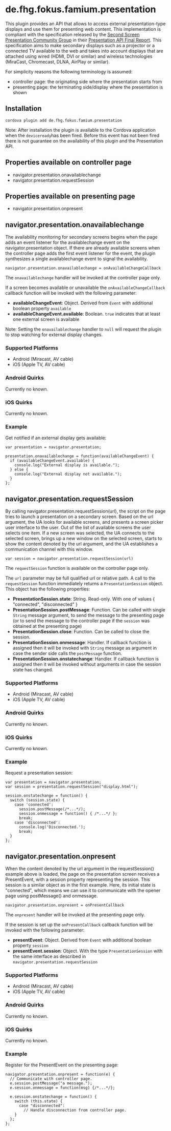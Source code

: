 <!---
/*
 * Copyright 2014 Fraunhofer FOKUS
 *
 * Licensed under the Apache License, Version 2.0 (the "License");
 * you may not use this file except in compliance with the License.
 * You may obtain a copy of the License at
 *
 *     http://www.apache.org/licenses/LICENSE-2.0
 *
 * Unless required by applicable law or agreed to in writing, software
 * distributed under the License is distributed on an "AS IS" BASIS,
 * WITHOUT WARRANTIES OR CONDITIONS OF ANY KIND, either express or implied.
 * See the License for the specific language governing permissions and
 * limitations under the License.
 *
 * AUTHORS: Louay Bassbouss <louay.bassbouss@fokus.fraunhofer.de>
 *          Martin Lasak <martin.lasak@fokus.fraunhofer.de>
 */
-->

# de.fhg.fokus.famium.presentation

This plugin provides an API that allows to access external presentation-type
displays and use them for presenting web content. This implementation is
compliant with the specification released by the
[Second Screen Presentation Community Group](http://www.w3.org/community/webscreens/)
in their
[Presentation API Final Report](http://www.w3.org/2014/secondscreen/presentation-api/20140721/).
This specification aims to make secondary displays such as a projector
or a connected TV available to the web and takes into account displays that
are attached using wired (HDMI, DVI or similar) and
wireless technologies (MiraCast, Chromecast, DLNA, AirPlay or similar).

For simplicity reasons the following terminology is assumed:

* controller page: the originating side where the presentation starts from
* presenting page: the terminating side/display where the presentation is shown

## Installation

    cordova plugin add de.fhg.fokus.famium.presentation

Note: After installation the plugin is available to the Cordova application
when the ```deviceready```has been fired. Before this event has not been fired there is not guarantee on the availability of this plugin and the Presentation API.

## Properties available on controller page

- navigator.presentation.onavailablechange
- navigator.presentation.requestSession

## Properties available on presenting page

- navigator.presentation.onpresent

## navigator.presentation.onavailablechange

The availability monitoring for secondary screens begins when the page adds an event listener for the availablechange event on the navigator.presentation object. If there are already available screens when the controller page adds the first event listener for the event, the plugin synthesizes a single availablechange event to signal the availability.

    navigator.presentation.onavailablechange = onAvailableChangeCallback

The ```onavailablechange``` handler will be invoked at the controller page only.

If a screen becomes available or unavailable the ```onAvailableChangeCallback``` callback function will be invoked with the following parameter:

* **availableChangeEvent**: Object. Derived from ```Event``` with additional boolean property ```available```
* **availableChangeEvent.available**: Boolean. ```true``` indicates that at least one external screen is available

Note: Setting the ```onavailablechange``` handler to ```null``` will request the plugin to stop watching for external display changes.

### Supported Platforms

- Android (Miracast, AV cable)
- iOS (Apple TV, AV cable)

### Android Quirks

Currently no known.

### iOS Quirks

Currently no known.

### Example

Get notified if an external display gets available:

    var presentation = navigator.presentation;

    presentation.onavailablechange = function(availableChangeEvent) {
      if (availableChangeEvent.available) {
        console.log("External display is available.");
      } else {
        console.log("External display not available.");
      }
    };


## navigator.presentation.requestSession

By calling navigator.presentation.requestSession(url), the script on the page tries to launch a presentation on a secondary screen. Based on the url argument, the UA looks for available screens, and presents a screen picker user interface to the user. Out of the list of available screens the user selects one item. If a new screen was selected, the UA connects to the selected screen, brings up a new window on the selected screen, starts to show the content denoted by the url argument, and the UA establishes a communication channel with this window.

    var session = navigator.presentation.requestSession(url)

The ```requestSession``` function is available on the controller page only. 

The ```url``` parameter may be full qualified url or relative path.  A call to the ```requestSession``` function immediately returns a ```PresentationSession``` object. This object has the following properties:

* **PresentationSession.state**: String. Read-only. With one of values { "connected", "disconnected" }
* **PresentationSession.postMessage**: Function. Can be called with single ```String``` message argument, to send the message to the presenting page (or to send the message to the controller page if the ```session``` was obtained at the presenting page)
* **PresentationSession.close**: Function. Can be called to close the session.
* **PresentationSession.onmessage**: Handler. If callback function is assigned then it will be invoked with ```String``` message as argument in case the sender side calls the ```postMessage``` function.
* **PresentationSession.onstatechange**: Handler. If callback function is assigned then it will be invoked without arguments in case the session state has changed.

### Supported Platforms

- Android (Miracast, AV cable)
- iOS (Apple TV, AV cable)

### Android Quirks

Currently no known.

### iOS Quirks

Currently no known.

### Example

Request a presentation session:

    var presentation = navigator.presentation;
    var session = presentation.requestSession("display.html");
    
    session.onstatechange = function() {
      switch (session.state) {
        case 'connected':
          session.postMessage(/*...*/);
          session.onmessage = function() { /*...*/ };
          break;
        case 'disconnected':
          console.log('Disconnected.');
          break;
      }
    };

## navigator.presentation.onpresent

When the content denoted by the url argument in the requestSession() example above is loaded, the page on the presentation screen receives a PresentEvent, with a session property representing the session. This session is a similar object as in the first example. Here, its initial state is "connected", which means we can use it to communicate with the opener page using postMessage() and onmessage.

    navigator.presentation.onpresent = onPresentCallback

The ```onpresent``` handler will be invoked at the presenting page only.

If the session is set up the ```onPresentCallback``` callback function will be invoked with the following parameter:

* **presentEvent**: Object. Derived from ```Event``` with additional boolean property ```session``` 
* **presentEvent.session**: Object. With the type ```PresentationSession``` with the same interface as described in ```navigator.presentation.requestSession```

### Supported Platforms

- Android (Miracast, AV cable)
- iOS (Apple TV, AV cable)

### Android Quirks

Currently no known.

### iOS Quirks

Currently no known.

### Example

Register for the PresentEvent on the presenting page:

    navigator.presentation.onpresent = function(e) {
      // Communicate with controller page.
      e.session.postMessage("a message.");
      e.session.onmessage = function(msg) {/*...*/};

      e.session.onstatechange = function() {
        switch (this.state) {
          case "disconnected":
            // Handle disconnection from controller page.
        }
      };
    };


